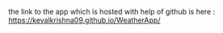 the link to the app which is hosted with help of github is here :
https://kevalkrishna09.github.io/WeatherApp/
